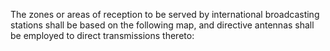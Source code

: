 The zones or areas of reception to be served by international broadcasting stations shall be based on the following map, and directive antennas shall be employed to direct transmissions thereto:

